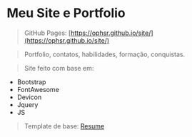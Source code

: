 # Meu Site e Portfolio

> GitHub Pages: [https://ophsr.github.io/site/](https://ophsr.github.io/site/)

>Portfolio, contatos, habilidades, formação, conquistas.

>Site feito com base em:
* Bootstrap
* FontAwesome
* Devicon
* Jquery
* JS

>Template de base: [Resume]( https://github.com/BlackrockDigital/startbootstrap-resume)
